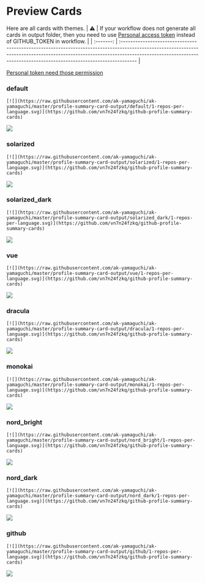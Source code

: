 
# Preview Cards

Here are all cards with themes.
| :warning: | If your workflow does not generate all cards in output folder, then you need to use [Personal access token](https://docs.github.com/en/actions/configuring-and-managing-workflows/creating-and-storing-encrypted-secrets) instead of GITHUB_TOKEN in workflow. |
| :-------: | :------------------------------------------------------------------------------------------------------------------------------------------------------------------------------------------------------------------------------------------------ |

[Personal token need those permission](https://github.com/vn7n24fzkq/github-profile-summary-cards/wiki/Personal-access-token-permissions)


### default


```
[![](https://raw.githubusercontent.com/ak-yamaguchi/ak-yamaguchi/master/profile-summary-card-output/default/1-repos-per-language.svg)](https://github.com/vn7n24fzkq/github-profile-summary-cards)
```
![](https://raw.githubusercontent.com/ak-yamaguchi/ak-yamaguchi/master/profile-summary-card-output/default/1-repos-per-language.svg)


### solarized


```
[![](https://raw.githubusercontent.com/ak-yamaguchi/ak-yamaguchi/master/profile-summary-card-output/solarized/1-repos-per-language.svg)](https://github.com/vn7n24fzkq/github-profile-summary-cards)
```
![](https://raw.githubusercontent.com/ak-yamaguchi/ak-yamaguchi/master/profile-summary-card-output/solarized/1-repos-per-language.svg)


### solarized_dark


```
[![](https://raw.githubusercontent.com/ak-yamaguchi/ak-yamaguchi/master/profile-summary-card-output/solarized_dark/1-repos-per-language.svg)](https://github.com/vn7n24fzkq/github-profile-summary-cards)
```
![](https://raw.githubusercontent.com/ak-yamaguchi/ak-yamaguchi/master/profile-summary-card-output/solarized_dark/1-repos-per-language.svg)


### vue


```
[![](https://raw.githubusercontent.com/ak-yamaguchi/ak-yamaguchi/master/profile-summary-card-output/vue/1-repos-per-language.svg)](https://github.com/vn7n24fzkq/github-profile-summary-cards)
```
![](https://raw.githubusercontent.com/ak-yamaguchi/ak-yamaguchi/master/profile-summary-card-output/vue/1-repos-per-language.svg)


### dracula


```
[![](https://raw.githubusercontent.com/ak-yamaguchi/ak-yamaguchi/master/profile-summary-card-output/dracula/1-repos-per-language.svg)](https://github.com/vn7n24fzkq/github-profile-summary-cards)
```
![](https://raw.githubusercontent.com/ak-yamaguchi/ak-yamaguchi/master/profile-summary-card-output/dracula/1-repos-per-language.svg)


### monokai


```
[![](https://raw.githubusercontent.com/ak-yamaguchi/ak-yamaguchi/master/profile-summary-card-output/monokai/1-repos-per-language.svg)](https://github.com/vn7n24fzkq/github-profile-summary-cards)
```
![](https://raw.githubusercontent.com/ak-yamaguchi/ak-yamaguchi/master/profile-summary-card-output/monokai/1-repos-per-language.svg)


### nord_bright


```
[![](https://raw.githubusercontent.com/ak-yamaguchi/ak-yamaguchi/master/profile-summary-card-output/nord_bright/1-repos-per-language.svg)](https://github.com/vn7n24fzkq/github-profile-summary-cards)
```
![](https://raw.githubusercontent.com/ak-yamaguchi/ak-yamaguchi/master/profile-summary-card-output/nord_bright/1-repos-per-language.svg)


### nord_dark


```
[![](https://raw.githubusercontent.com/ak-yamaguchi/ak-yamaguchi/master/profile-summary-card-output/nord_dark/1-repos-per-language.svg)](https://github.com/vn7n24fzkq/github-profile-summary-cards)
```
![](https://raw.githubusercontent.com/ak-yamaguchi/ak-yamaguchi/master/profile-summary-card-output/nord_dark/1-repos-per-language.svg)


### github


```
[![](https://raw.githubusercontent.com/ak-yamaguchi/ak-yamaguchi/master/profile-summary-card-output/github/1-repos-per-language.svg)](https://github.com/vn7n24fzkq/github-profile-summary-cards)
```
![](https://raw.githubusercontent.com/ak-yamaguchi/ak-yamaguchi/master/profile-summary-card-output/github/1-repos-per-language.svg)

